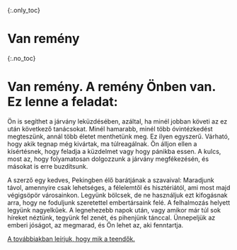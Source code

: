{:.only_toc}
# Van remény

{:.no_toc}
# Van remény. A remény Önben van. Ez lenne a feladat:

Ön is segíthet a járvány leküzdésében, azáltal, ha minél jobban követi az ez után következő tanácsokat. Minél hamarabb, minél több óvintézkedést megteszünk, annál több életet menthetünk meg. Ez ilyen egyszerű. Várható, hogy akik tegnap még kivártak, ma túlreagálnak. Ön álljon ellen a kísértésnek, hogy feladja a küzdelmet vagy hogy pánikba essen. A kulcs, most az, hogy folyamatosan dolgozzunk a járvány megfékezésén, és másokat is erre buzdítsunk. 

  A szerző egy kedves, Pekingben élő barátjának a szavaival: Maradjunk távol, amennyire csak lehetséges, a félelemtől és hisztériától, ami most majd végigsöpör városainkon. Legyünk bölcsek, de ne használjuk ezt kifogásnak arra, hogy ne foduljunk szeretettel embertársaink felé. A felhalmozás helyett legyünk nagyelkűek. A legnehezebb napok után, vagy amikor már túl sok híreket néztünk, tegyünk fel zenét, és pihenjünk tánccal. Ünnepeljük az emberi jóságot, az megmarad, és Ön lehet az, aki fenntartja.

[A továbbiakban leírjuk, hogy mik a teendők.](/act-and-prepare)
